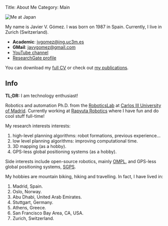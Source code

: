 Title: About Me
Category: Main

![Me at Japan]({filename}/images/me.png)

My name is Javier V. Gómez. I was born on 1987 in Spain. Currently, I live in Zurich (Switzerland).

* __Academic__: jvgomez@ing.uc3m.es
* __GMail__: javvgomez@gmail.com
* [YouTube channel](http://www.youtube.com/user/ingjotauve)
* [ResearchGate profile](https://www.researchgate.net/profile/Javier_Gomez11)

You can download my [full CV]({filename}/files/docs/JVG_CV.pdf) or check out [my publications]({filename}publications.md).

## Info
__TL;DR:__ I am technology enthusiast!

Robotics and automation Ph.D. from the [RoboticsLab](http://roboticslab.uc3m.es/roboticslab/) at [Carlos III University of Madrid](http://www.uc3m.es/Home). Currently working at [Rapyuta Robotics](http://www.rapyuta-robotics.com/) where I have fun and do cool stuff full-time!

My research interests interests:

1. high-level planning algorithms: robot formations, previous experience...
2. low level planning algorithms: improving computational time.
3. 3D mapping (as a hobby).
4. GPS-less global positioning systems (as a hobby).

Side interests include open-source robotics, mainly [OMPL](http://ompl.kavrakilab.org), and GPS-less global positioning systems, [SGPS](http://sgpsproject.sourceforge.net/wiki).

My hobbies are mountain biking, hiking and travelling. In fact, I have lived in:

1. Madrid, Spain.
2. Oslo, Norway.
3. Abu Dhabi, United Arab Emirates.
4. Stuttgart, Germany.
5. Athens, Greece.
6. San Francisco Bay Area, CA, USA.
7. Zurich, Switzerland. 